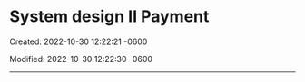 # System design II Payment

Created: 2022-10-30 12:22:21 -0600

Modified: 2022-10-30 12:22:30 -0600

---


